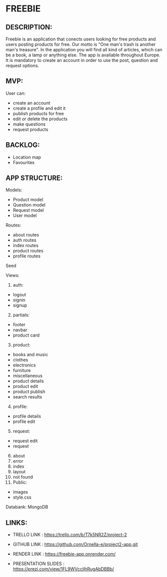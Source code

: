 
# FREEBIE 

## DESCRIPTION: 

Freebie is an application that conects users looking for free products and users posting products for free. 
Our motto is "One man's trash is another man's treasure".
In the application you will find all kind of articles, which can be a book, a lamp or anything else. The app is available throughout Europe.
It is mandatory to create an account in order to use the post, question and request options. 

## MVP:
User can: 
- create an account 
- create a profile and edit it
- publish products for free
- edit or delete the products
- make questions
- request products


## BACKLOG:
- Location map
- Favourites

## APP STRUCTURE:

 Models:
- Product model
- Question model
- Request model
- User model

 Routes:
- about routes
- auth routes
- index routes
- product routes
- profile routes

 Seed
 
 Views:
1) auth: 
 - logout
 - signin
 - signup
2) partials:
- footer
- navbar
- product card
 3) product:
- books and music
- clothes
- electronics
- furniture
- miscellaneous
- product details
- product edit
- product publish
- search results
4) profile: 
- profile details
- profile edit
5) request:
- request edit
- request
6) about
7) error
8) index
9) layout
 10) not found
5) Public: 
- images
- style.css

Databank: MongoDB

## LINKS:
- TRELLO LINK : https://trello.com/b/T7k5NR2Z/project-2

- GITHUB LINK : https://github.com/Ornella-e/project2-app.git

- RENDER LINK : https://freebie-app.onrender.com/

- PRESENTATION SLIDES : https://prezi.com/view/1FL9WVcciIhRugAbDBBb/







